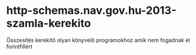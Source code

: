 # http-schemas.nav.gov.hu-2013-szamla-kerekito
Összesítés kerekítő olyan könyvelő programokhoz amik nem fogadnak el forintfillért
